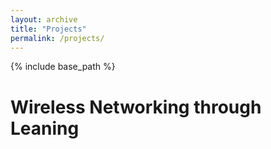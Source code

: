 ```yaml
---
layout: archive
title: "Projects"
permalink: /projects/
---
```


{% include base_path %}

Wireless Networking through Leaning
======

